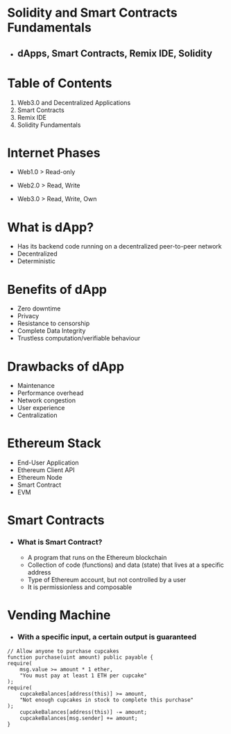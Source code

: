 
# Solidity and Smart Contracts Fundamentals 

* ## dApps, Smart Contracts, Remix IDE, Solidity


# Table of Contents

1. Web3.0 and Decentralized Applications
2. Smart Contracts
3. Remix IDE
4. Solidity Fundamentals


# Internet Phases

* Web1.0 > Read-only

* Web2.0 > Read, Write

*  Web3.0 > Read, Write, Own


# What is dApp?

* Has its backend code running on a decentralized 
peer-to-peer network
* Decentralized
* Deterministic


# Benefits of dApp

* Zero downtime
* Privacy
* Resistance to censorship
* Complete Data Integrity
* Trustless computation/verifiable behaviour

# Drawbacks of dApp

* Maintenance
* Performance overhead
* Network congestion
* User experience
* Centralization

# Ethereum Stack

* End-User Application
* Ethereum Client API
* Ethereum Node
* Smart Contract
* EVM

# Smart Contracts
 * ###   What is Smart Contract?
    * A program that runs on the Ethereum blockchain
    * Collection of code (functions) and data (state) that 
    lives at a specific address
    * Type of Ethereum account, but not controlled by a 
    user
    * It is permissionless and composable


# Vending Machine
   * ### With a specific input, a certain output is guaranteed


    // Allow anyone to purchase cupcakes
    function purchase(uint amount) public payable {
    require(
        msg.value >= amount * 1 ether,
        "You must pay at least 1 ETH per cupcake"
    );
    require(
        cupcakeBalances[address(this)] >= amount,
        "Not enough cupcakes in stock to complete this purchase"
    );
        cupcakeBalances[address(this)] -= amount;
        cupcakeBalances[msg.sender] += amount;
    } 

    
